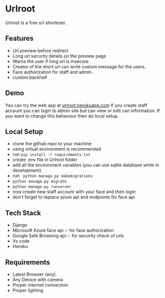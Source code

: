 # Urlroot

Urlroot is a free url shortener.

## Features

* Url preview before redirect
* Long url security details on the preview page
* Warns the user if long url is insecure
* Creator of the short url can write custom message for the users.
* Face authorization for staff and admin.
* custom backhalf

## Demo
You can try the web app at [urlroot.herokuapp.com](https://urlroot.herokuapp.com)
If you create staff account you can login to admin site but can view or edit can information. If you want to change this behaviour then do local setup.
## Local Setup
* clone the github repo to your machine
* using virtual environment is recommended
* run ```pip install -r requirements.txt```
* create .env file in Urlroot folder
* add all the environment variables (you can use sqlite database while in development)
* run ``` python manage.py makemigrations```
* ```python manage.py migrate```
* ```python manage.py runserver```
* now create new staff account with your face and then login
* don't forget to replace azure api and endpoints for face api
 
## Tech Stack

* Django
* Microsoft Azure face api :- for face authorization
* Google Safe Browsing api :- for security check of urls
* Vs code
* Heroku

## Requirements

* Latest Browser (any)
* Any Device with camera
* Proper internet connection
* Proper lighting
